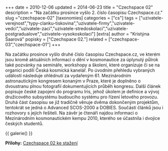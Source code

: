 +++
date = 2010-12-06
updated = 2014-06-23
title = "Czechspace 02"
description = "Na začátku prosince vyšlo 2. číslo časopisu Czechspace.cz."
slug ="czechspace-02"
[taxonomies]
categories = ["cs"]
tags = ["uzivatele-verejnost","typy-clanku-tiskovina","uzivatele-firmy","uzivatele-vedci","uzivatele-zaci","uzivatele-stredoskolaci","uzivatele-postgradualove","uzivatele-vysokoskolaci"]
[extra]
author = "Kristýna Šaarová"
popisky = ["Czechspace 02."]
related = ["czechspace-03","czechspace-01"]
+++

Na začátku prosince vyšlo druhé číslo časopisu Czechspace.cz, ve kterém jsou kromě aktuálních informací o dění v kosmonautice za úplynulý půlrok také pozvánky na semináře, workshopy a školení, které organizuje či se na organici podílí Česká kosmická kanelář. Po úvodním přehledu vybraných událostí následuje ohlédnutí za vydařeným 61. Mezinárodním astronautickým kongresem konaným v Praze, které je doplněno o dvoustranu plnou fotografií dokumentujících průběh kongresu. Další článek popisuje české zapojení do programu Iris, jehož úkolem je definice a vývoj družicového subsystému budoucího systému pro řízení letového provozu. Druhá část časopisu se již tradičně věnuje dvěma dokončeným projektům, tentokrát se jedná o Advanced SCOS-2000 a DOBIES. Součástí článků jsou i rozhovory s jejich řešiteli. Na závěr je čtenáři najdou informaci o Mezinárodním kosmonautickém kempu 2010, kterého se účastnila i dvojice českých studentů.

{{ galerie() }}

**Přílohy:**
[Czechspace 02 ke stažení]

[Czechspace 02 ke stažení]: czechspace.cz02-web.pdf

